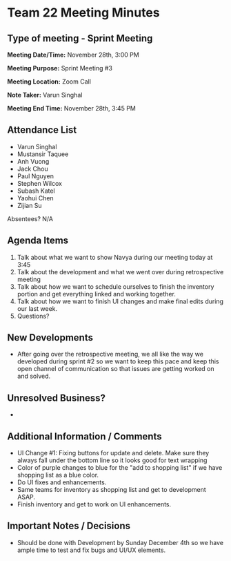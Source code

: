 # Team 22 Meeting Minutes
## Type of meeting - Sprint Meeting

**Meeting Date/Time:**   November 28th, 3:00 PM

**Meeting Purpose:**   Sprint Meeting #3

**Meeting Location:**   Zoom Call

**Note Taker:** Varun Singhal

**Meeting End Time:** November 28th, 3:45 PM

## Attendance List
- Varun Singhal
- Mustansir Taquee
- Anh Vuong
- Jack Chou
- Paul Nguyen
- Stephen Wilcox
- Subash Katel
- Yaohui Chen   
- Zijian Su
  
Absentees?
N/A

## Agenda Items 
1. Talk about what we want to show Navya during our meeting today at 3:45
2. Talk about the development and what we went over during retrospective meeting
3. Talk about how we want to schedule ourselves to finish the inventory portion and get everything linked and working together.
4. Talk about how we want to finish UI changes and make final edits during our last week. 
5. Questions?

## New Developments
- After going over the retrospective meeting, we all like the way we developed during sprint #2 so we want to keep this pace and keep this open channel of communication so that issues are getting worked on and solved. 

## Unresolved Business?
- 

## Additional Information / Comments
- UI Change #1: Fixing buttons for update and delete. Make sure they always fall under the bottom line so it looks good for text wrapping
- Color of purple changes to blue for the "add to shopping list" if we have shopping list as a blue color.
- Do UI fixes and enhancements.
- Same teams for inventory as shopping list and get to development ASAP.
- Finish inventory and get to work on UI enhancements. 


## Important Notes / Decisions
- Should be done with Development by Sunday December 4th so we have ample time to test and fix bugs and UI/UX elements. 

